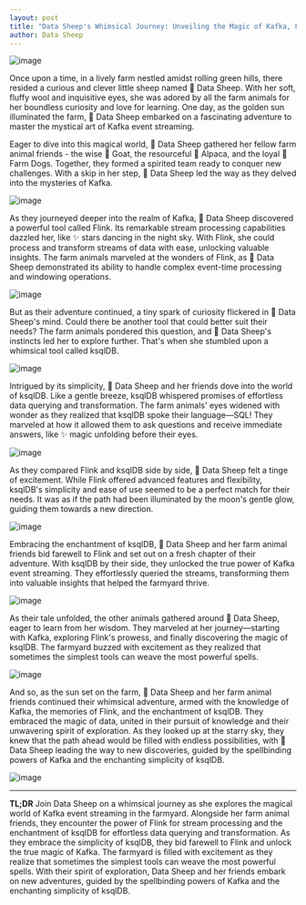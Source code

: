 ```yaml
---
layout: post
title: "Data Sheep's Whimsical Journey: Unveiling the Magic of Kafka, Flink, and ksqlDB in the Farmyard"
author: Data Sheep
--- 
```


![image](/assets/images/kafka-0.jpeg)

Once upon a time, in a lively farm nestled amidst rolling green hills, there resided a curious and clever little sheep named 🐑 Data Sheep. With her soft, fluffy wool and inquisitive eyes, she was adored by all the farm animals for her boundless curiosity and love for learning. One day, as the golden sun illuminated the farm, 🐑 Data Sheep embarked on a fascinating adventure to master the mystical art of Kafka event streaming.

Eager to dive into this magical world, 🐑 Data Sheep gathered her fellow farm animal friends - the wise 🐐 Goat, the resourceful 🦙 Alpaca, and the loyal 🐶 Farm Dogs. Together, they formed a spirited team ready to conquer new challenges. With a skip in her step, 🐑 Data Sheep led the way as they delved into the mysteries of Kafka.

![image](/assets/images/kafka-1.jpeg)

As they journeyed deeper into the realm of Kafka, 🐑 Data Sheep discovered a powerful tool called Flink. Its remarkable stream processing capabilities dazzled her, like ✨ stars dancing in the night sky. With Flink, she could process and transform streams of data with ease, unlocking valuable insights. The farm animals marveled at the wonders of Flink, as 🐑 Data Sheep demonstrated its ability to handle complex event-time processing and windowing operations.

![image](/assets/images/kafka-2.jpeg)

But as their adventure continued, a tiny spark of curiosity flickered in 🐑 Data Sheep's mind. Could there be another tool that could better suit their needs? The farm animals pondered this question, and 🐑 Data Sheep's instincts led her to explore further. That's when she stumbled upon a whimsical tool called ksqlDB.

![image](/assets/images/kafka-3.jpeg)

Intrigued by its simplicity, 🐑 Data Sheep and her friends dove into the world of ksqlDB. Like a gentle breeze, ksqlDB whispered promises of effortless data querying and transformation. The farm animals' eyes widened with wonder as they realized that ksqlDB spoke their language—SQL! They marveled at how it allowed them to ask questions and receive immediate answers, like ✨ magic unfolding before their eyes.

![image](/assets/images/kafka-4.jpeg)

As they compared Flink and ksqlDB side by side, 🐑 Data Sheep felt a tinge of excitement. While Flink offered advanced features and flexibility, ksqlDB's simplicity and ease of use seemed to be a perfect match for their needs. It was as if the path had been illuminated by the moon's gentle glow, guiding them towards a new direction.

![image](/assets/images/kafka-5.jpeg)

Embracing the enchantment of ksqlDB, 🐑 Data Sheep and her farm animal friends bid farewell to Flink and set out on a fresh chapter of their adventure. With ksqlDB by their side, they unlocked the true power of Kafka event streaming. They effortlessly queried the streams, transforming them into valuable insights that helped the farmyard thrive.

![image](/assets/images/kafka-6.jpeg)

As their tale unfolded, the other animals gathered around 🐑 Data Sheep, eager to learn from her wisdom. They marveled at her journey—starting with Kafka, exploring Flink's prowess, and finally discovering the magic of ksqlDB. The farmyard buzzed with excitement as they realized that sometimes the simplest tools can weave the most powerful spells.

![image](/assets/images/kafka-7.jpeg)

And so, as the sun set on the farm, 🐑 Data Sheep and her farm animal friends continued their whimsical adventure, armed with the knowledge of Kafka, the memories of Flink, and the enchantment of ksqlDB. They embraced the magic of data, united in their pursuit of knowledge and their unwavering spirit of exploration. As they looked up at the starry sky, they knew that the path ahead would be filled with endless possibilities, with 🐑 Data Sheep leading the way to new discoveries, guided by the spellbinding powers of Kafka and the enchanting simplicity of ksqlDB.

![image](/assets/images/kafka-8.jpeg)

---
**TL;DR**
Join Data Sheep on a whimsical journey as she explores the magical world of Kafka event streaming in the farmyard. Alongside her farm animal friends, they encounter the power of Flink for stream processing and the enchantment of ksqlDB for effortless data querying and transformation. As they embrace the simplicity of ksqlDB, they bid farewell to Flink and unlock the true magic of Kafka. The farmyard is filled with excitement as they realize that sometimes the simplest tools can weave the most powerful spells. With their spirit of exploration, Data Sheep and her friends embark on new adventures, guided by the spellbinding powers of Kafka and the enchanting simplicity of ksqlDB.